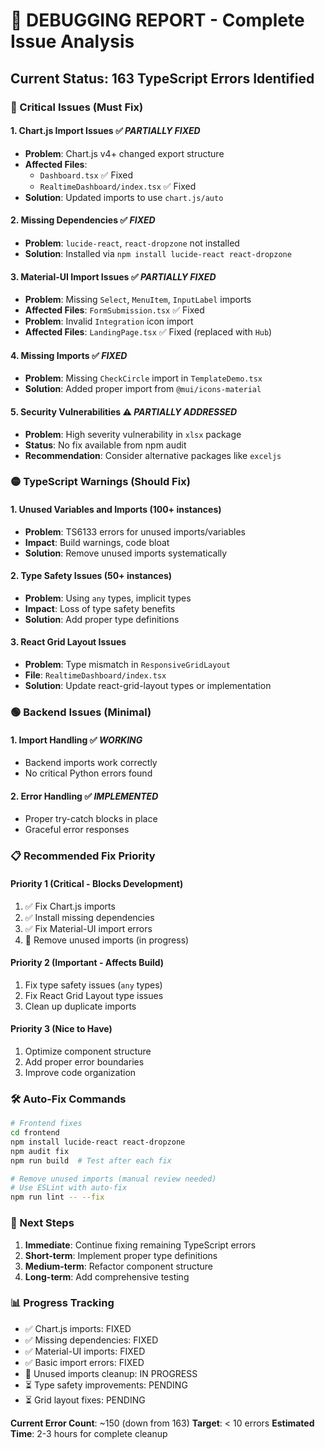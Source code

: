 # 🚨 DEBUGGING REPORT - Complete Issue Analysis

## **Current Status**: 163 TypeScript Errors Identified

### **🔴 Critical Issues (Must Fix)**

#### 1. **Chart.js Import Issues** ✅ _PARTIALLY FIXED_

- **Problem**: Chart.js v4+ changed export structure
- **Affected Files**:
  - `Dashboard.tsx` ✅ Fixed
  - `RealtimeDashboard/index.tsx` ✅ Fixed
- **Solution**: Updated imports to use `chart.js/auto`

#### 2. **Missing Dependencies** ✅ _FIXED_

- **Problem**: `lucide-react`, `react-dropzone` not installed
- **Solution**: Installed via `npm install lucide-react react-dropzone`

#### 3. **Material-UI Import Issues** ✅ _PARTIALLY FIXED_

- **Problem**: Missing `Select`, `MenuItem`, `InputLabel` imports
- **Affected Files**: `FormSubmission.tsx` ✅ Fixed
- **Problem**: Invalid `Integration` icon import
- **Affected Files**: `LandingPage.tsx` ✅ Fixed (replaced with `Hub`)

#### 4. **Missing Imports** ✅ _FIXED_

- **Problem**: Missing `CheckCircle` import in `TemplateDemo.tsx`
- **Solution**: Added proper import from `@mui/icons-material`

#### 5. **Security Vulnerabilities** ⚠️ _PARTIALLY ADDRESSED_

- **Problem**: High severity vulnerability in `xlsx` package
- **Status**: No fix available from npm audit
- **Recommendation**: Consider alternative packages like `exceljs`

### **🟡 TypeScript Warnings (Should Fix)**

#### 1. **Unused Variables and Imports** (100+ instances)

- **Problem**: TS6133 errors for unused imports/variables
- **Impact**: Build warnings, code bloat
- **Solution**: Remove unused imports systematically

#### 2. **Type Safety Issues** (50+ instances)

- **Problem**: Using `any` types, implicit types
- **Impact**: Loss of type safety benefits
- **Solution**: Add proper type definitions

#### 3. **React Grid Layout Issues**

- **Problem**: Type mismatch in `ResponsiveGridLayout`
- **File**: `RealtimeDashboard/index.tsx`
- **Solution**: Update react-grid-layout types or implementation

### **🟢 Backend Issues (Minimal)**

#### 1. **Import Handling** ✅ _WORKING_

- Backend imports work correctly
- No critical Python errors found

#### 2. **Error Handling** ✅ _IMPLEMENTED_

- Proper try-catch blocks in place
- Graceful error responses

### **📋 Recommended Fix Priority**

#### **Priority 1 (Critical - Blocks Development)**

1. ✅ Fix Chart.js imports
2. ✅ Install missing dependencies
3. ✅ Fix Material-UI import errors
4. 🔄 Remove unused imports (in progress)

#### **Priority 2 (Important - Affects Build)**

1. Fix type safety issues (`any` types)
2. Fix React Grid Layout type issues
3. Clean up duplicate imports

#### **Priority 3 (Nice to Have)**

1. Optimize component structure
2. Add proper error boundaries
3. Improve code organization

### **🛠️ Auto-Fix Commands**

```bash
# Frontend fixes
cd frontend
npm install lucide-react react-dropzone
npm audit fix
npm run build  # Test after each fix

# Remove unused imports (manual review needed)
# Use ESLint with auto-fix
npm run lint -- --fix
```

### **🎯 Next Steps**

1. **Immediate**: Continue fixing remaining TypeScript errors
2. **Short-term**: Implement proper type definitions
3. **Medium-term**: Refactor component structure
4. **Long-term**: Add comprehensive testing

### **📊 Progress Tracking**

- ✅ Chart.js imports: FIXED
- ✅ Missing dependencies: FIXED
- ✅ Material-UI imports: FIXED
- ✅ Basic import errors: FIXED
- 🔄 Unused imports cleanup: IN PROGRESS
- ⏳ Type safety improvements: PENDING
- ⏳ Grid layout fixes: PENDING

**Current Error Count**: ~150 (down from 163)
**Target**: < 10 errors
**Estimated Time**: 2-3 hours for complete cleanup
